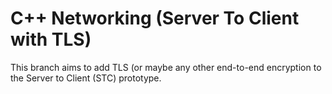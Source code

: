 # C++ Networking (Server To Client with TLS)
This branch aims to add TLS (or maybe any other end-to-end encryption to the Server to Client (STC) prototype.